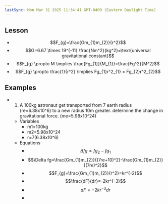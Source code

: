 ```yaml
---
lastSync: Mon Mar 31 2025 11:34:41 GMT-0400 (Eastern Daylight Time)
---
```

## Lesson
- $$F_{g}=\frac{Gm_{1}m_{2}}{r^2}$$
- $$G=6.67 \times 19^{-11} \frac{Nm^2}{kg^2}=\text{universal gravitational constant}$$
- $$F_{g} \propto M \implies \frac{Fg_{1}}{M_{1}}=\frac{Fg^2}{M^2}$$
- $$F_{g} \propto \frac{1}{r^2} \implies Fg_{1}r^2_{1} = Fg_{2}r^2_{2}$$
## Examples
- 1. A 100kg astronaut get transported from 7 earth radius (re=6.38x10^6) to a new radius 10m greater. determine the change in gravitational force. (me=5.98x10^24)
	- Variables
		- m1=100kg
		- m2=5.98x10^24
		- r=7(6.38x10^6)
	- Equations
		- $$\Delta fg=fg_{2}-fg_{1}$$
		- $$\Delta fg=\frac{Gm_{1}m_{2}}{(7re+10)^2}-\frac{Gm_{1}m_{2}}{(7re)^2}$$
		- $$F_{g}=\frac{Gm_{1}m_{2}}{r^2}=kr^{-2}$$
		- $$\frac{dF}{dr}=-2kr^{-3}$$
		- $$dF=-2kr^{-3}dr$$
		- 
